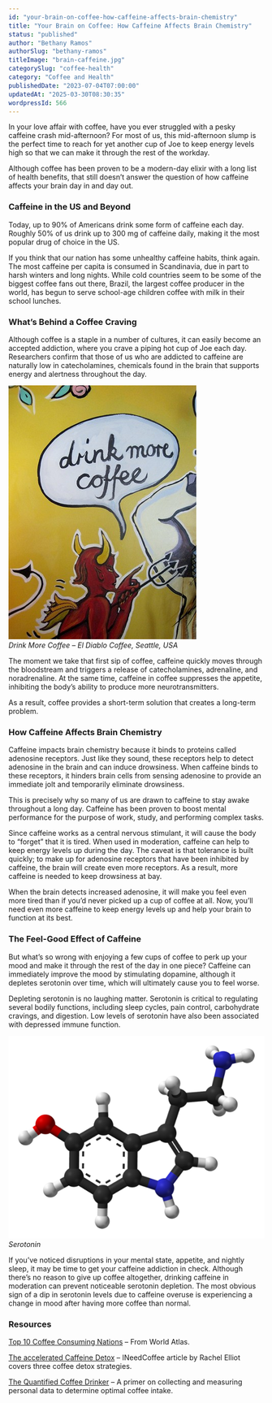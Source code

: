 ```yaml
---
id: "your-brain-on-coffee-how-caffeine-affects-brain-chemistry"
title: "Your Brain on Coffee: How Caffeine Affects Brain Chemistry"
status: "published"
author: "Bethany Ramos"
authorSlug: "bethany-ramos"
titleImage: "brain-caffeine.jpg"
categorySlug: "coffee-health"
category: "Coffee and Health"
publishedDate: "2023-07-04T07:00:00"
updatedAt: "2025-03-30T08:30:35"
wordpressId: 566
---
```


In your love affair with coffee, have you ever struggled with a pesky caffeine crash mid-afternoon? For most of us, this mid-afternoon slump is the perfect time to reach for yet another cup of Joe to keep energy levels high so that we can make it through the rest of the workday.

Although coffee has been proven to be a modern-day elixir with a long list of health benefits, that still doesn’t answer the question of how caffeine affects your brain day in and day out.

### Caffeine in the US and Beyond

Today, up to 90% of Americans drink some form of caffeine each day. Roughly 50% of us drink up to 300 mg of caffeine daily, making it the most popular drug of choice in the US.

If you think that our nation has some unhealthy caffeine habits, think again. The most caffeine per capita is consumed in Scandinavia, due in part to harsh winters and long nights. While cold countries seem to be some of the biggest coffee fans out there, Brazil, the largest coffee producer in the world, has begun to serve school-age children coffee with milk in their school lunches.

### What’s Behind a Coffee Craving

Although coffee is a staple in a number of cultures, it can easily become an accepted addiction, where you crave a piping hot cup of Joe each day. Researchers confirm that those of us who are addicted to caffeine are naturally low in catecholamines, chemicals found in the brain that supports energy and alertness throughout the day.

![Drink More Coffee](drink-more-coffee1.jpg)  
*Drink More Coffee – El Diablo Coffee, Seattle, USA*

The moment we take that first sip of coffee, caffeine quickly moves through the bloodstream and triggers a release of catecholamines, adrenaline, and noradrenaline. At the same time, caffeine in coffee suppresses the appetite, inhibiting the body’s ability to produce more neurotransmitters.

As a result, coffee provides a short-term solution that creates a long-term problem.

### How Caffeine Affects Brain Chemistry

Caffeine impacts brain chemistry because it binds to proteins called adenosine receptors. Just like they sound, these receptors help to detect adenosine in the brain and can induce drowsiness. When caffeine binds to these receptors, it hinders brain cells from sensing adenosine to provide an immediate jolt and temporarily eliminate drowsiness.

This is precisely why so many of us are drawn to caffeine to stay awake throughout a long day. Caffeine has been proven to boost mental performance for the purpose of work, study, and performing complex tasks.

Since caffeine works as a central nervous stimulant, it will cause the body to “forget” that it is tired. When used in moderation, caffeine can help to keep energy levels up during the day. The caveat is that tolerance is built quickly; to make up for adenosine receptors that have been inhibited by caffeine, the brain will create even more receptors. As a result, more caffeine is needed to keep drowsiness at bay.

When the brain detects increased adenosine, it will make you feel even more tired than if you’d never picked up a cup of coffee at all. Now, you’ll need even more caffeine to keep energy levels up and help your brain to function at its best.

### The Feel-Good Effect of Caffeine

But what’s so wrong with enjoying a few cups of coffee to perk up your mood and make it through the rest of the day in one piece? Caffeine can immediately improve the mood by stimulating dopamine, although it depletes serotonin over time, which will ultimately cause you to feel worse.

Depleting serotonin is no laughing matter. Serotonin is critical to regulating several bodily functions, including sleep cycles, pain control, carbohydrate cravings, and digestion. Low levels of serotonin have also been associated with depressed immune function.

![serotonin](606px-Serotonin-Spartan-HF-based-on-xtal-3D-balls-web.png)  
*Serotonin*

If you’ve noticed disruptions in your mental state, appetite, and nightly sleep, it may be time to get your caffeine addiction in check. Although there’s no reason to give up coffee altogether, drinking caffeine in moderation can prevent noticeable serotonin depletion. The most obvious sign of a dip in serotonin levels due to caffeine overuse is experiencing a change in mood after having more coffee than normal.

### Resources

[Top 10 Coffee Consuming Nations](https://www.worldatlas.com/articles/top-10-coffee-consuming-nations.html) – From World Atlas.

[The accelerated Caffeine Detox](/accelerated-caffeine-detox/) – INeedCoffee article by Rachel Elliot covers three coffee detox strategies.

[The Quantified Coffee Drinker](/the-quantified-coffee-drinker/) – A primer on collecting and measuring personal data to determine optimal coffee intake.

